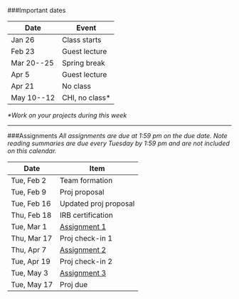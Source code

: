 ###Important dates

Date       | Event
-----------| ------
Jan 26     | Class starts
Feb 23     | Guest lecture
Mar 20--25 | Spring break
Apr 5      | Guest lecture
Apr 21     | No class
May 10--12 | CHI, no class\*

_\*Work on your projects during this week_

<hr>

###Assignments
_All assignments are due at 1:59 pm on the due date. Note reading
summaries are due every Tuesday by 1:59 pm and are not included on
this calendar._

Date        | Item
------------|-----------
Tue, Feb 2  | Team formation
Tue, Feb 9  | Proj proposal
Tue, Feb 16 | Updated proj proposal
Thu, Feb 18 | IRB certification
Tue, Mar 1  | [Assignment 1](assignment1.html)
Thu, Mar 17 | Proj check-in 1
Thu, Apr 7  | [Assignment 2](assignment2.html)
Tue, Apr 19 | Proj check-in 2
Tue, May 3  | [Assignment 3](assignment3.html)
Tue, May 17 | Proj due
